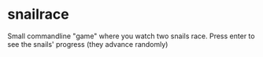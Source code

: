 # snailrace
Small commandline "game" where you watch two snails race. Press enter to see the snails' progress (they advance randomly)

